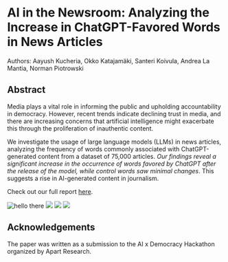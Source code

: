 # AI in the Newsroom: Analyzing the Increase in ChatGPT-Favored Words in News Articles

Authors: Aayush Kucheria, Okko Katajamäki, Santeri Koivula, Andrea La Mantia, Norman Piotrowski

## Abstract

Media plays a vital role in informing the public and upholding accountability in democracy. However, recent trends indicate declining trust in media, and there are increasing concerns that artificial intelligence might exacerbate this through the proliferation of inauthentic content. 

We investigate the usage of large language models (LLMs) in news articles, analyzing the frequency of words commonly associated with ChatGPT-generated content from a dataset of 75,000 articles. *Our findings reveal a significant increase in the occurrence of words favored by ChatGPT after the release of the model, while control words saw minimal changes*. This suggests a rise in AI-generated content in journalism.

Check out our full report [here](https://docs.google.com/document/d/13FCGSBSCl_E6lW0l2v4gIC4dLfkzEr94dZjlpAA0dGU/edit?usp=sharing).

![hello there](https://github.com/AayushKucheria/ApartHackathon-AI-and-Democracy-2024/blob/main/images/chatGPT_linePlot.png)
![](https://github.com/AayushKucheria/ApartHackathon-AI-and-Democracy-2024/blob/main/images/control_linePlot.png)
![](https://github.com/AayushKucheria/ApartHackathon-AI-and-Democracy-2024/blob/main/images/chatGPT_histogram.png)
![](https://github.com/AayushKucheria/ApartHackathon-AI-and-Democracy-2024/blob/main/images/control_histogram.png)

## Acknowledgements 

The paper was written as a submission to the AI x Democracy Hackathon organized by Apart Research.
